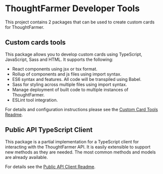# ThoughtFarmer Developer Tools

This project contains 2 packages that can be used to create custom cards for ThoughtFarmer.

## Custom cards tools

This package allows you to develop custom cards using TypeScript, JavaScript, Sass and HTML. It supports the following:

- React components using jsx or tsx format.
- Rollup of components and js files using import syntax.
- ES6 syntax and features. All code will be transpiled using Babel.
- Sass for styling across multiple files using import syntax.
- Manage deployment of built code to multiple instances of ThoughtFarmer.
- ESLint tool integration.

For details and configuration instructions please see the [Custom Card Tools Readme](/custom_cards/README.md).

## Public API TypeScript Client

This package is a partial implementation for a TypeScript client for interacting with the ThoughtFarmer API. It is easily extensible to support new methods as they are needed. The most common methods and models are already available.

For details see the [Public API Client Readme](/public_api_client/README.md).
